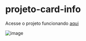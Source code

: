 # projeto-card-info

Acesse o projeto funcionando <a href="https://gabrieloliveira-hub.github.io/projeto-card-info/">aqui</a>
 
![image](https://github.com/gabrieloliveira-hub/projeto-card-info/assets/109983952/2b2a1431-fc69-4e47-9e7b-7899836c73b1)
